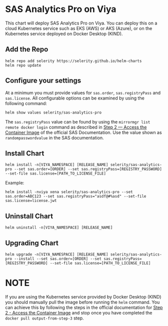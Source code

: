 # SAS Analytics Pro on Viya

This chart will deploy SAS Analytics Pro on Viya.  You can deploy this on a cloud Kubernetes service such as EKS (AWS) or AKS (Azure), or on the Kubernetes service deployed on Docker Desktop (KIND).

## Add the Repo

```
helm repo add selerity https://selerity.github.io/helm-charts
helm repo update
```

## Configure your settings

At a minimum you must provide values for `sas.order`, `sas.registryPass` and `sas.license`.  All configurable options can be examined by using the following command:

```
helm show values selerity/sas-analytics-pro
```

The `sas.registryPass` value can be found by using the `mirrormgr list remote docker login` command as described in [Step 2 — Access the Container Image](https://documentation.sas.com/doc/en/anprocdc/v_011/dplyviya0ctr/p0ot22u2rapcsfn1outngvut0f8m.htm#p0xt4ltecfl3gan1rvt589xgjpu6) of the official SAS Documentation.  Use the value shown as `randompasswordvalue` in the SAS documentation.

## Install Chart

```
helm install -n[VIYA_NAMESPACE] [RELEASE_NAME] selerity/sas-analytics-pro --set sas.order=[ORDER] --set sas.registryPass=[REGISTRY_PASSWORD] --set-file sas.license=[PATH_TO_LICENSE_FILE]
```

Example:

```
helm install -nviya xena selerity/sas-analytics-pro --set sas.order=ABC123 --set sas.registryPass="asdf@#%asd" --set-file sas.license=license.jwt
```

## Uninstall Chart

```
helm uninstall -n[VIYA_NAMESPACE] [RELEASE_NAME]
```

## Upgrading Chart

```
helm upgrade -n[VIYA_NAMESPACE] [RELEASE_NAME] selerity/sas-analytics-pro --install --set sas.order=[ORDER] --set sas.registryPass=[REGISTRY_PASSWORD] --set-file sas.license=[PATH_TO_LICENSE_FILE]
```

# NOTE

If you are using the Kubernetes service provided by Docker Desktop (KIND) you should manually pull the image before running the `helm` command. You can achieve this by following the steps in the official documentation for [Step 2 - Access the Container Image](https://documentation.sas.com/doc/en/anprocdc/v_011/dplyviya0ctr/p0ot22u2rapcsfn1outngvut0f8m.htm#p0xt4ltecfl3gan1rvt589xgjpu6) and stop once you have completed the `docker pull output-from-step-3` step.
